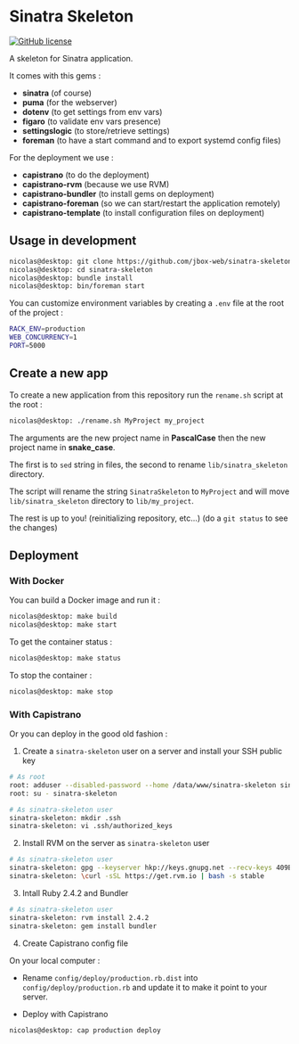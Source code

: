 # Sinatra Skeleton

[![GitHub license](https://img.shields.io/github/license/jbox-web/sinatra-skeleton.svg)](https://github.com/jbox-web/sinatra-skeleton/blob/master/LICENSE)

A skeleton for Sinatra application.

It comes with this gems :

* **sinatra** (of course)
* **puma** (for the webserver)
* **dotenv** (to get settings from env vars)
* **figaro** (to validate env vars presence)
* **settingslogic** (to store/retrieve settings)
* **foreman** (to have a start command and to export systemd config files)

For the deployment we use :

* **capistrano** (to do the deployment)
* **capistrano-rvm** (because we use RVM)
* **capistrano-bundler** (to install gems on deployment)
* **capistrano-foreman** (so we can start/restart the application remotely)
* **capistrano-template** (to install configuration files on deployment)


## Usage in development

```sh
nicolas@desktop: git clone https://github.com/jbox-web/sinatra-skeleton.git
nicolas@desktop: cd sinatra-skeleton
nicolas@desktop: bundle install
nicolas@desktop: bin/foreman start
```

You can customize environment variables by creating a `.env` file at the root of the project :

```sh
RACK_ENV=production
WEB_CONCURRENCY=1
PORT=5000
```


## Create a new app

To create a new application from this repository run the `rename.sh` script at the root :

```sh
nicolas@desktop: ./rename.sh MyProject my_project
```

The arguments are the new project name in **PascalCase** then the new project name in **snake_case**.

The first is to `sed` string in files, the second to rename `lib/sinatra_skeleton` directory.

The script will rename the string `SinatraSkeleton` to `MyProject` and will move `lib/sinatra_skeleton` directory to `lib/my_project`.

The rest is up to you! (reinitializing repository, etc...) (do a `git status` to see the changes)

## Deployment

### With Docker

You can build a Docker image and run it :

```sh
nicolas@desktop: make build
nicolas@desktop: make start
```

To get the container status :

```sh
nicolas@desktop: make status
```

To stop the container :

```sh
nicolas@desktop: make stop
```

### With Capistrano

Or you can deploy in the good old fashion :

1. Create a `sinatra-skeleton` user on a server and install your SSH public key

```sh
# As root
root: adduser --disabled-password --home /data/www/sinatra-skeleton sinatra-skeleton
root: su - sinatra-skeleton

# As sinatra-skeleton user
sinatra-skeleton: mkdir .ssh
sinatra-skeleton: vi .ssh/authorized_keys
```

2. Install RVM on the server as `sinatra-skeleton` user

```sh
# As sinatra-skeleton user
sinatra-skeleton: gpg --keyserver hkp://keys.gnupg.net --recv-keys 409B6B1796C275462A1703113804BB82D39DC0E3 7D2BAF1CF37B13E2069D6956105BD0E739499BDB
sinatra-skeleton: \curl -sSL https://get.rvm.io | bash -s stable
```

3. Intall Ruby 2.4.2 and Bundler

```sh
# As sinatra-skeleton user
sinatra-skeleton: rvm install 2.4.2
sinatra-skeleton: gem install bundler
```

4. Create Capistrano config file

On your local computer :

* Rename `config/deploy/production.rb.dist` into `config/deploy/production.rb` and update it to make it point to your server.

* Deploy with Capistrano

```sh
nicolas@desktop: cap production deploy
```
